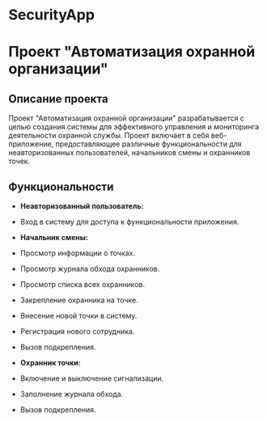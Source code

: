 # SecurityApp
# Проект "Автоматизация охранной организации"

## Описание проекта

Проект "Автоматизация охранной организации" разрабатывается с целью создания системы для эффективного управления и мониторинга деятельности охранной службы. Проект включает в себя веб-приложение, предоставляющее различные функциональности для неавторизованных пользователей, начальников смены и охранников точек.

## Функциональности

- **Неавторизованный пользователь:**
- Вход в систему для доступа к функциональности приложения.

- **Начальник смены:**
- Просмотр информации о точках.
- Просмотр журнала обхода охранников.
- Просмотр списка всех охранников.
- Закрепление охранника на точке.
- Внесение новой точки в систему.
- Регистрация нового сотрудника.
- Вызов подкрепления.

- **Охранник точки:**
- Включение и выключение сигнализации.
- Заполнение журнала обхода.
- Вызов подкрепления.
